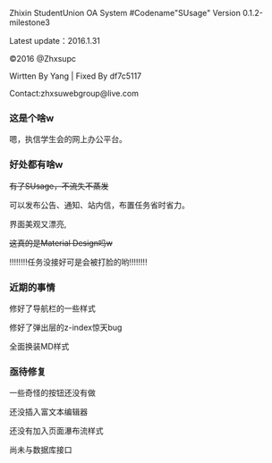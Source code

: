 <p>Zhixin StudentUnion OA System #Codename"SUsage" Version 0.1.2-milestone3</p>
<p>Latest update：2016.1.31</p>
<p>©2016 @Zhxsupc</p>
Wirtten By Yang | 
Fixed By df7c5117
<p>Contact:zhxsuwebgroup@live.com</p>

<h3>这是个啥w</h3>
  <p>嗯，执信学生会的网上办公平台。</p>
<h3>好处都有啥w</h3>
  <s>有了SUsage，不流失不蒸发</s>
  <p>可以发布公告、通知、站内信，布置任务省时省力。</p>
  <p>界面美观又漂亮,</p><p><s>这真的是Material Design吗w</s></p>
  <p style="fontweight:bold;">!!!!!!!!任务没接好可是会被打脸的哟!!!!!!!!</p>
<h3>近期的事情</h3>
  <p>修好了导航栏的一些样式</p>
  <p>修好了弹出层的z-index惊天bug</p>
  <p>全面换装MD样式</p>
<h3>亟待修复</h3>
  <p>一些奇怪的按钮还没有做</p>
  <p>还没插入富文本编辑器</p>
  <p>还没有加入页面瀑布流样式</p>
  <p>尚未与数据库接口</p>
